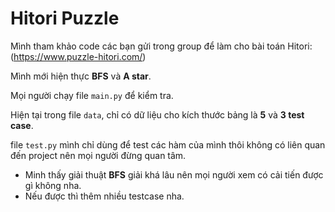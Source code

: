 # Hitori Puzzle

Mình tham khảo code các bạn gửi trong group để làm cho bài toán Hitori: (https://www.puzzle-hitori.com/)

Mình mới hiện thực **BFS** và **A star**.

Mọi người chạy file `main.py` để kiểm tra.

Hiện tại trong file `data`, chỉ có dữ liệu cho kích thước bảng là **5** và **3 test case**.

file `test.py` mình chỉ dùng để test các hàm của mình thôi không có liên quan đến project nên mọi người đừng quan tâm.

- Minh thấy giải thuật **BFS** giải khá lâu nên mọi người xem có cải tiến được gì không nha.
- Nếu được thì thêm nhiều testcase nha.
